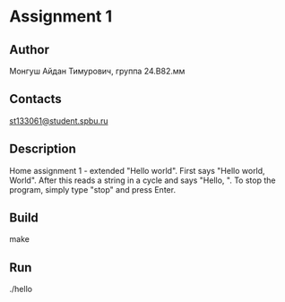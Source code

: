 # Assignment 1
## Author
Монгуш Айдан Тимурович, группа 24.B82.мм
## Contacts
st133061@student.spbu.ru
## Description
Home assignment 1 - extended "Hello world". First says "Hello world, World".
After this reads a string in a cycle and says "Hello, <string>". To stop the program, simply type "stop" and press Enter.
## Build
make
## Run
./hello
